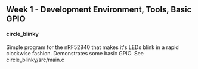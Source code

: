 ## Week 1 - Development Environment, Tools, Basic GPIO


#### circle_blinky
Simple program for the nRF52840 that makes it's LEDs blink in a rapid clockwise fashion. Demonstrates some basic GPIO. See circle_blinky/src/main.c



